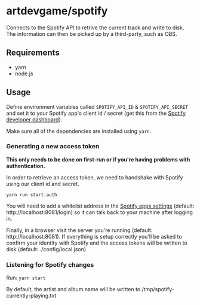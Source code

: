 # artdevgame/spotify

Connects to the Spotify API to retrive the current track and write to disk. The information can then be picked up by a third-party, such as OBS.

## Requirements

* yarn
* node.js

## Usage

Define environment variables called `SPOTIFY_API_ID` & `SPOTIFY_API_SECRET` and set it to your Spotify app's client id / secret (get this from the [Spotify developer dashboard](https://developer.spotify.com/dashboard)).

Make sure all of the dependencies are installed using `yarn`.

### Generating a new access token

**This only needs to be done on first-run or if you're having problems with authentication.**

In order to retrieve an access token, we need to handshake with Spotify using our client id and secret.

`yarn run start:auth`

You will need to add a whitelist address in the [Spotify apps settings](https://developer.spotify.com/dashboard) (default: http://localhost:8081/login) so it can talk back to your machine after logging in.

Finally, in a browser visit the server you're running (default: http://localhost:8081). If everything is setup correctly you'll be asked to confirm your identity with Spotify and the access tokens will be written to disk (default: ./config/local.json)

### Listening for Spotify changes

Run: `yarn start`

By default, the artist and album name will be written to /tmp/spotify-currently-playing.txt